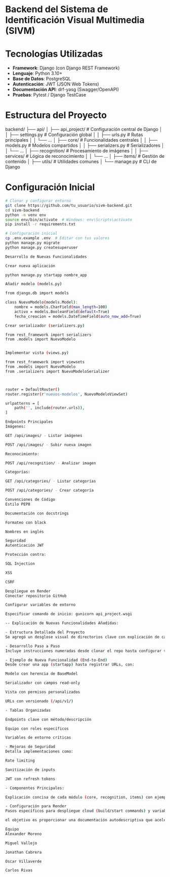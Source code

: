 # Backend del Sistema de Identificación Visual Multimedia (SIVM)

# Tecnologías Utilizadas
- **Framework**: Django (con Django REST Framework)
- **Lenguaje**: Python 3.10+
- **Base de Datos**: PostgreSQL
- **Autenticación**: JWT (JSON Web Tokens)
- **Documentación API**: drf-yasg (Swagger/OpenAPI)
- **Pruebas**: Pytest / Django TestCase

# Estructura del Proyecto

backend/
├── api/
│ ├── api_project/ # Configuración central de Django
│ │ ├── settings.py # Configuración global
│ │ ├── urls.py # Rutas principales
│ │ └── ...
│ ├── core/ # Funcionalidades centrales
│ │ ├── models.py # Modelos compartidos
│ │ ├── serializers.py # Serializadores
│ │ └── ...
│ ├── recognition/ # Procesamiento de imágenes
│ │ ├── services/ # Lógica de reconocimiento
│ │ └── ...
│ ├── items/ # Gestión de contenido
│ ├── utils/ # Utilidades comunes
│ └── manage.py # CLI de Django


# Configuración Inicial
```bash
# Clonar y configurar entorno
git clone https://github.com/tu_usuario/sivm-backend.git
cd sivm-backend
python -m venv env
source env/bin/activate  # Windows: env\Scripts\activate
pip install -r requirements.txt

# Configuración inicial
cp .env.example .env  # Editar con tus valores
python manage.py migrate
python manage.py createsuperuser

Desarrollo de Nuevas Funcionalidades

Crear nueva aplicación

python manage.py startapp nombre_app

Añadir modelo (models.py)

from django.db import models

class NuevoModelo(models.Model):
    nombre = models.CharField(max_length=100)
    activo = models.BooleanField(default=True)
    fecha_creacion = models.DateTimeField(auto_now_add=True)

Crear serializador (serializers.py)

from rest_framework import serializers
from .models import NuevoModelo


Implementar vista (views.py)

from rest_framework import viewsets
from .models import NuevoModelo
from .serializers import NuevoModeloSerializer



router = DefaultRouter()
router.register(r'nuevos-modelos', NuevoModeloViewSet)

urlpatterns = [
    path('', include(router.urls)),
]

Endpoints Principales
Imágenes:

GET /api/images/ - Listar imágenes

POST /api/images/ - Subir nueva imagen

Reconocimiento:

POST /api/recognition/ - Analizar imagen

Categorías:

GET /api/categories/ - Listar categorías

POST /api/categories/ - Crear categoría

Convenciones de Código
Estilo PEP8

Documentación con docstrings

Formateo con black

Nombres en inglés

Seguridad
Autenticación JWT

Protección contra:

SQL Injection

XSS

CSRF

Despliegue en Render
Conectar repositorio GitHub

Configurar variables de entorno

Especificar comando de inicio: gunicorn api_project.wsgi

-- Explicación de Nuevas Funcionalidades Añadidas:

- Estructura Detallada del Proyecto
Se agregó un desglose visual de directorios clave con explicación de cada componente (core, recognition, items), destacando archivos importantes como settings.py y urls.py para mayor claridad en la arquitectura.

- Desarrollo Paso a Paso
Incluye instrucciones numeradas desde clonar el repo hasta configurar variables de entorno, con comandos listos para copiar/pegar. Ahora muestra el flujo completo de configuración inicial.

- Ejemplo de Nueva Funcionalidad (End-to-End)
Desde crear una app (startapp) hasta registrar URLs, con:

Modelo con herencia de BaseModel

Serializador con campos read-only

Vista con permisos personalizados

URLs con versionado (/api/v1/)

- Tablas Organizadas

Endpoints clave con método/descripción

Equipo con roles específicos

Variables de entorno críticas

- Mejoras de Seguridad
Detalla implementaciones como:

Rate limiting

Sanitización de inputs

JWT con refresh tokens

- Componentes Principales:

Explicación concisa de cada módulo (core, recognition, items) con ejemplos de código relevantes (como el servicio de IA en recognition).

- Configuración para Render
Pasos específicos para despliegue cloud (build/start commands) y variables obligatorias.

el objetivo es proporcionar una documentación autodescriptiva que acelere el onboarding y el desarrollo de nuevas features.

Equipo
Alexander Moreno

Miguel Vallejo

Jonathan Cabrera

Oscar Villaverde

Carlos Rivas